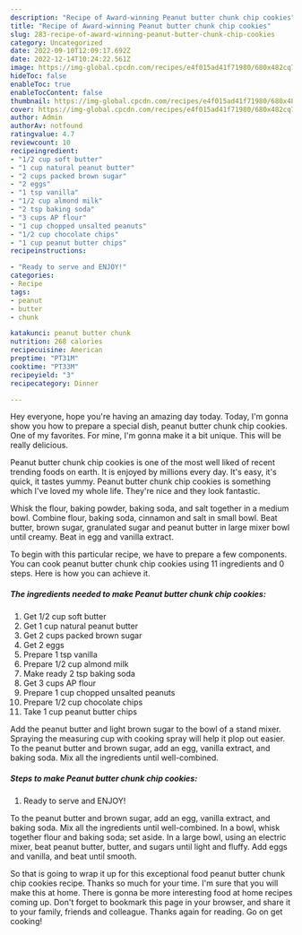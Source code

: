 ```yaml
---
description: "Recipe of Award-winning Peanut butter chunk chip cookies"
title: "Recipe of Award-winning Peanut butter chunk chip cookies"
slug: 283-recipe-of-award-winning-peanut-butter-chunk-chip-cookies
category: Uncategorized
date: 2022-09-10T12:09:17.692Z
date: 2022-12-14T10:24:22.561Z
image: https://img-global.cpcdn.com/recipes/e4f015ad41f71980/680x482cq70/peanut-butter-chunk-chip-cookies-recipe-main-photo.jpg
hideToc: false
enableToc: true
enableTocContent: false
thumbnail: https://img-global.cpcdn.com/recipes/e4f015ad41f71980/680x482cq70/peanut-butter-chunk-chip-cookies-recipe-main-photo.jpg
cover: https://img-global.cpcdn.com/recipes/e4f015ad41f71980/680x482cq70/peanut-butter-chunk-chip-cookies-recipe-main-photo.jpg
author: Admin
authorAv: notfound
ratingvalue: 4.7
reviewcount: 10
recipeingredient:
- "1/2 cup soft butter"
- "1 cup natural peanut butter"
- "2 cups packed brown sugar"
- "2 eggs"
- "1 tsp vanilla"
- "1/2 cup almond milk"
- "2 tsp baking soda"
- "3 cups AP flour"
- "1 cup chopped unsalted peanuts"
- "1/2 cup chocolate chips"
- "1 cup peanut butter chips"
recipeinstructions:

- "Ready to serve and ENJOY!"
categories:
- Recipe
tags:
- peanut
- butter
- chunk

katakunci: peanut butter chunk 
nutrition: 268 calories
recipecuisine: American
preptime: "PT31M"
cooktime: "PT33M"
recipeyield: "3"
recipecategory: Dinner

---
```



Hey everyone, hope you're having an amazing day today. Today, I'm gonna show you how to prepare a special dish, peanut butter chunk chip cookies. One of my favorites. For mine, I'm gonna make it a bit unique. This will be really delicious.

Peanut butter chunk chip cookies is one of the most well liked of recent trending foods on earth. It is enjoyed by millions every day. It's easy, it's quick, it tastes yummy. Peanut butter chunk chip cookies is something which I've loved my whole life. They're nice and they look fantastic.

Whisk the flour, baking powder, baking soda, and salt together in a medium bowl. Combine flour, baking soda, cinnamon and salt in small bowl. Beat butter, brown sugar, granulated sugar and peanut butter in large mixer bowl until creamy. Beat in egg and vanilla extract.


To begin with this particular recipe, we have to prepare a few components. You can cook peanut butter chunk chip cookies using 11 ingredients and 0 steps. Here is how you can achieve it.

<!--inarticleads1-->

##### The ingredients needed to make Peanut butter chunk chip cookies:

1. Get 1/2 cup soft butter
1. Get 1 cup natural peanut butter
1. Get 2 cups packed brown sugar
1. Get 2 eggs
1. Prepare 1 tsp vanilla
1. Prepare 1/2 cup almond milk
1. Make ready 2 tsp baking soda
1. Get 3 cups AP flour
1. Prepare 1 cup chopped unsalted peanuts
1. Prepare 1/2 cup chocolate chips
1. Take 1 cup peanut butter chips


Add the peanut butter and light brown sugar to the bowl of a stand mixer. Spraying the measuring cup with cooking spray will help it plop out easier. To the peanut butter and brown sugar, add an egg, vanilla extract, and baking soda. Mix all the ingredients until well-combined. 

<!--inarticleads2-->

##### Steps to make Peanut butter chunk chip cookies:


1. Ready to serve and ENJOY!

To the peanut butter and brown sugar, add an egg, vanilla extract, and baking soda. Mix all the ingredients until well-combined. In a bowl, whisk together flour and baking soda; set aside. In a large bowl, using an electric mixer, beat peanut butter, butter, and sugars until light and fluffy. Add eggs and vanilla, and beat until smooth. 

So that is going to wrap it up for this exceptional food peanut butter chunk chip cookies recipe. Thanks so much for your time. I'm sure that you will make this at home. There is gonna be more interesting food at home recipes coming up. Don't forget to bookmark this page in your browser, and share it to your family, friends and colleague. Thanks again for reading. Go on get cooking!
